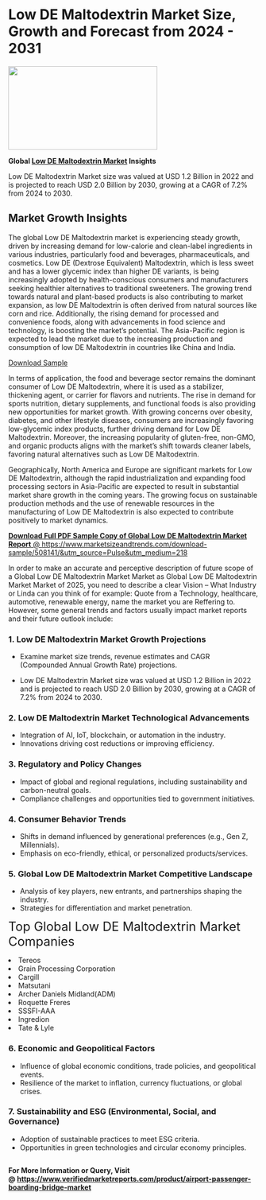 <H1>Low DE Maltodextrin Market Size, Growth and Forecast from 2024 - 2031</H1><img class="aligncenter size-medium wp-image-584254" src="https://thirdeyenews.in/wp-content/uploads/2024/09/Global-Market-Research-300x168.jpeg" alt="" width="300" height="168" /><p><strong>Global&nbsp;<a href="https://www.marketsizeandtrends.com/download-sample/508141/&amp;utm_source=Pulse&amp;utm_medium=218">Low DE Maltodextrin Market</a> Insights</strong></p><p>Low DE Maltodextrin Market size was valued at USD 1.2 Billion in 2022 and is projected to reach USD 2.0 Billion by 2030, growing at a CAGR of 7.2% from 2024 to 2030.</p><p><h2>Market Growth Insights</h2> <p>The global Low DE Maltodextrin market is experiencing steady growth, driven by increasing demand for low-calorie and clean-label ingredients in various industries, particularly food and beverages, pharmaceuticals, and cosmetics. Low DE (Dextrose Equivalent) Maltodextrin, which is less sweet and has a lower glycemic index than higher DE variants, is being increasingly adopted by health-conscious consumers and manufacturers seeking healthier alternatives to traditional sweeteners. The growing trend towards natural and plant-based products is also contributing to market expansion, as low DE Maltodextrin is often derived from natural sources like corn and rice. Additionally, the rising demand for processed and convenience foods, along with advancements in food science and technology, is boosting the market’s potential. The Asia-Pacific region is expected to lead the market due to the increasing production and consumption of low DE Maltodextrin in countries like China and India.</p> <p><a href="#">Download Sample</a></p> <p>In terms of application, the food and beverage sector remains the dominant consumer of Low DE Maltodextrin, where it is used as a stabilizer, thickening agent, or carrier for flavors and nutrients. The rise in demand for sports nutrition, dietary supplements, and functional foods is also providing new opportunities for market growth. With growing concerns over obesity, diabetes, and other lifestyle diseases, consumers are increasingly favoring low-glycemic index products, further driving demand for Low DE Maltodextrin. Moreover, the increasing popularity of gluten-free, non-GMO, and organic products aligns with the market’s shift towards cleaner labels, favoring natural alternatives such as Low DE Maltodextrin.</p> <p>Geographically, North America and Europe are significant markets for Low DE Maltodextrin, although the rapid industrialization and expanding food processing sectors in Asia-Pacific are expected to result in substantial market share growth in the coming years. The growing focus on sustainable production methods and the use of renewable resources in the manufacturing of Low DE Maltodextrin is also expected to contribute positively to market dynamics.</p> <p><a href="#"></p><p><span class=""><strong>Download Full PDF Sample Copy of Global Low DE Maltodextrin Market Report</strong> @ <a href="https://www.marketsizeandtrends.com/download-sample/508141/&amp;utm_source=Pulse&amp;utm_medium=218" target="_blank">https://www.marketsizeandtrends.com/download-sample/508141/&amp;utm_source=Pulse&amp;utm_medium=218</a></span></p><p>In order to make an accurate and perceptive description of future scope of a Global&nbsp;Low DE Maltodextrin Market Market as Global&nbsp;Low DE Maltodextrin Market Market of 2025, you need to describe a clear Vision &ndash; What Industry or Linda can you think of for example: Quote from a Technology, healthcare, automotive, renewable energy, name the market you are Reffering to. However, some general trends and factors usually impact market reports and their future outlook include:</p><h3>1.&nbsp;<strong>Low DE Maltodextrin Market Growth Projections</strong></h3><ul><li>Examine market size trends, revenue estimates and CAGR (Compounded Annual Growth Rate) projections.</li><li><p>Low DE Maltodextrin Market size was valued at USD 1.2 Billion in 2022 and is projected to reach USD 2.0 Billion by 2030, growing at a CAGR of 7.2% from 2024 to 2030.</p></li></ul><h3>2.&nbsp;<strong>Low DE Maltodextrin Market Technological Advancements</strong></h3><ul><li>Integration of AI, IoT, blockchain, or automation in the industry.</li><li>Innovations driving cost reductions or improving efficiency.</li></ul><h3>3.&nbsp;<strong>Regulatory and Policy Changes</strong></h3><ul><li>Impact of global and regional regulations, including sustainability and carbon-neutral goals.</li><li>Compliance challenges and opportunities tied to government initiatives.</li></ul><h3>4.&nbsp;<strong>Consumer Behavior Trends</strong></h3><ul><li>Shifts in demand influenced by generational preferences (e.g., Gen Z, Millennials).</li><li>Emphasis on eco-friendly, ethical, or personalized products/services.</li></ul><h3>5.&nbsp;<strong>Global Low DE Maltodextrin Market Competitive Landscape</strong></h3><ul><li>Analysis of key players, new entrants, and partnerships shaping the industry.</li><li>Strategies for differentiation and market penetration.</li></ul><p data-pm-slice="1 1 []"><span style="color: inherit; font-family: inherit; font-size: 25px;">Top Global Low DE Maltodextrin Market Companies</span></p><div class="" data-test-id=""><p><li>Tereos</li><li> Grain Processing Corporation</li><li> Cargill</li><li> Matsutani</li><li> Archer Daniels Midland(ADM)</li><li> Roquette Freres</li><li> SSSFI-AAA</li><li> Ingredion</li><li> Tate & Lyle</li></p></div><h3>6.&nbsp;<strong>Economic and Geopolitical Factors</strong></h3><ul><li>Influence of global economic conditions, trade policies, and geopolitical events.</li><li>Resilience of the market to inflation, currency fluctuations, or global crises.</li></ul><h3>7.&nbsp;<strong>Sustainability and ESG (Environmental, Social, and Governance)</strong></h3><ul><li>Adoption of sustainable practices to meet ESG criteria.</li><li>Opportunities in green technologies and circular economy principles.</li></ul><h2><strong style="font-size: 14px;">For More Information or Query, Visit @&nbsp;</strong><a style="background-color: #ffffff; font-size: 14px;" href="https://www.marketsizeandtrends.com/report/low-de-maltodextrin-market/" target="_blank">https://www.verifiedmarketreports.com/product/airport-passenger-boarding-bridge-market</a></h2>
